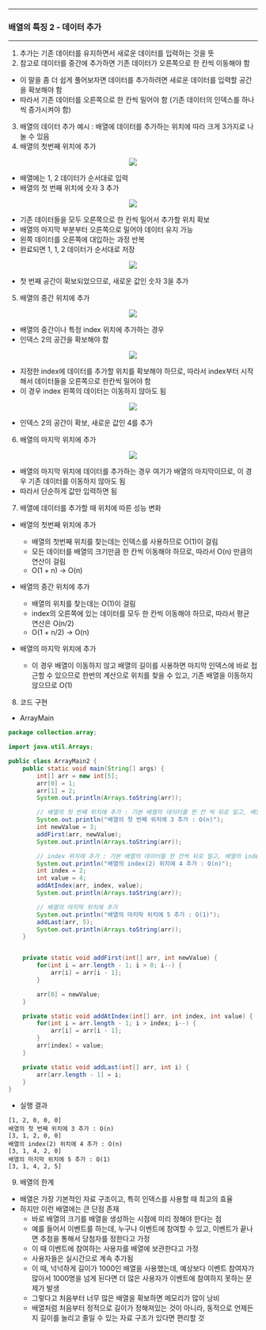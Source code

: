 -----
### 배열의 특징 2 - 데이터 추가
-----
1. 추가는 기존 데이터를 유지하면서 새로운 데이터를 입력하는 것을 뜻
2.  참고로 데이터를 중간에 추가하면 기존 데이터가 오른쪽으로 한 칸씩 이동해야 함
   - 이 말을 좀 더 쉽게 풀어보자면 데이터를 추가하려면 새로운 데이터를 입력할 공간을 확보해야 함
   - 따라서 기존 데이터를 오른쪽으로 한 칸씩 밀어야 함 (기존 데이터의 인덱스를 하나씩 증가시켜야 함)

3. 배열의 데이터 추가 예시 : 배열에 데이터를 추가하는 위치에 따라 크게 3가지로 나눌 수 있음
4. 배열의 첫번째 위치에 추가
<div align="center">
<img src="https://github.com/user-attachments/assets/c2140120-78a2-431f-b582-662f8d892615">
</div>

  - 배열에는 1, 2 데이터가 순서대로 입력
  - 배열의 첫 번째 위치에 숫자 3 추가
<div align="center">
<img src="https://github.com/user-attachments/assets/f4c8823f-8c5b-4bc1-8a4f-fe539ab504f9">
</div>

  - 기존 데이터들을 모두 오른쪽으로 한 칸씩 밀어서 추가할 위치 확보
  - 배열의 마지막 부분부터 오른쪽으로 밀어야 데이터 유지 가능
  - 왼쪽 데이터를 오른쪽에 대입하는 과정 반복
  - 완료되면 1, 1, 2 데이터가 순서대로 저장
<div align="center">
<img src="https://github.com/user-attachments/assets/c9858301-070b-4aec-8527-8adfbc0f754d">
</div>

  - 첫 번째 공간이 확보되었으므로, 새로운 값인 숫자 3을 추가

5. 배열의 중간 위치에 추가
<div align="center">
<img src="https://github.com/user-attachments/assets/9685fe13-77b8-4d50-a0da-704c13b14475">
</div>

  - 배열의 중간이나 특정 index 위치에 추가하는 경우
  - 인덱스 2의 공간을 확보해야 함
<div align="center">
<img src="https://github.com/user-attachments/assets/f134e075-0beb-4af0-b983-fc3bf69bccb7">
</div>

  - 지정한 index에 데이터를 추가할 위치를 확보해야 하므로, 따라서 index부터 시작해서 데이터들을 오른쪽으로 한칸씩 밀어야 함
  - 이 경우 index 왼쪽의 데이터는 이동하지 않아도 됨
<div align="center">
<img src="https://github.com/user-attachments/assets/4e44c2c6-2b89-4ba5-a313-083d4942a668">
</div>

  - 인덱스 2의 공간이 확보, 새로운 값인 4를 추가
  
6. 배열의 마지막 위치에 추가
<div align="center">
<img src="https://github.com/user-attachments/assets/5faf9fd7-a963-407a-9fa3-c86b28e62688">
</div>

  - 배열의 마지막 위치에 데이터를 추가하는 경우 여기가 배열의 마지막이므로, 이 경우 기존 데이터를 이동하지 않아도 됨
  - 따라서 단순하게 값만 입력하면 됨
  
7. 배열에 데이터를 추가할 때 위치에 따른 성능 변화
  - 배열의 첫번째 위치에 추가
    + 배열의 첫번째 위치를 찾는데는 인덱스를 사용하므로 O(1)이 걸림
    + 모든 데이터를 배열의 크기만큼 한 칸씩 이동해야 하므로, 따라서 O(n) 만큼의 연산이 걸림
    + O(1 + n) → O(n)
      
  - 배열의 중간 위치에 추가
    + 배열의 위치를 찾는데는 O(1)이 걸림
    + index의 오른쪽에 있는 데이터를 모두 한 칸씩 이동해야 하므로, 따라서 평균 연산은 O(n/2)
    + O(1 + n/2) → O(n)
  
  - 배열의 마지막 위치에 추가
    + 이 경우 배열이 이동하지 않고 배열의 길이를 사용하면 마지막 인덱스에 바로 접근할 수 있으므로 한번의 계산으로 위치를 찾을 수 있고, 기존 배열을 이동하지 않으므로 O(1)

8. 코드 구현
  - ArrayMain
```java
package collection.array;

import java.util.Arrays;

public class ArrayMain2 {
    public static void main(String[] args) {
        int[] arr = new int[5];
        arr[0] = 1;
        arr[1] = 2;
        System.out.println(Arrays.toString(arr));

        // 배열의 첫 번째 위치에 추가 : 기본 배열의 데이터를 한 칸 씩 뒤로 밀고, 배열의 첫 번째 위치에 추가
        System.out.println("배열의 첫 번째 위치에 3 추가 : O(n)");
        int newValue = 3;
        addFirst(arr, newValue);
        System.out.println(Arrays.toString(arr));

        // index 위치에 추가 : 기본 배열의 데이터를 한 칸씩 뒤로 밀고, 배열의 index 위치에 추가
        System.out.println("배열의 index(2) 위치에 4 추가 : O(n)");
        int index = 2;
        int value = 4;
        addAtIndex(arr, index, value);
        System.out.println(Arrays.toString(arr));

        // 배열의 마지막 위치에 추가
        System.out.println("배열의 마지막 위치에 5 추가 : O(1)");
        addLast(arr, 5);
        System.out.println(Arrays.toString(arr));
    }


    private static void addFirst(int[] arr, int newValue) {
        for(int i = arr.length - 1; i > 0; i--) {
            arr[i] = arr[i - 1];
        }

        arr[0] = newValue;
    }

    private static void addAtIndex(int[] arr, int index, int value) {
        for(int i = arr.length - 1; i > index; i--) {
            arr[i] = arr[i - 1];
        }
        arr[index] = value;
    }

    private static void addLast(int[] arr, int i) {
        arr[arr.length - 1] = i;
    }
}
```

  - 실행 결과
```
[1, 2, 0, 0, 0]
배열의 첫 번째 위치에 3 추가 : O(n)
[3, 1, 2, 0, 0]
배열의 index(2) 위치에 4 추가 : O(n)
[3, 1, 4, 2, 0]
배열의 마지막 위치에 5 추가 : O(1)
[3, 1, 4, 2, 5]
```

9. 배열의 한계
  - 배열은 가장 기본적인 자료 구조이고, 특히 인덱스를 사용할 때 최고의 효율
  - 하지만 이런 배열에는 큰 단점 존재
    + 바로 배열의 크기를 배열을 생성하는 시점에 미리 정해야 한다는 점
    + 예를 들어서 이벤트를 하는데, 누구나 이벤트에 참여할 수 있고, 이벤트가 끝나면 추첨을 통해서 당첨자를 정한다고 가정
    + 이 때 이벤트에 참여하는 사용자를 배열에 보관한다고 가정
    + 사용자들은 실시간으로 계속 추가됨
    + 이 때, 넉넉하게 길이가 1000인 배열을 사용했는데, 예상보다 이벤트 참여자가 많아서 1000명을 넘게 된다면 더 많은 사용자가 이벤트에 참여하지 못하는 문제가 발생
    + 그렇다고 처음부터 너무 많은 배열을 확보하면 메모리가 많이 낭비
    + 배열처럼 처음부터 정적으로 길이가 정해져있는 것이 아니라, 동적으로 언제든지 길이를 늘리고 줄일 수 있는 자료 구조가 있다면 편리할 것
